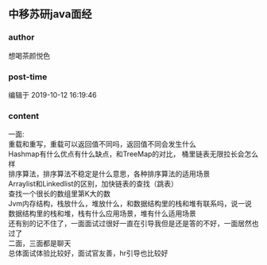 ## 中移苏研java面经
### author 
想喝茶颜悦色
### post-time 

编辑于  2019-10-12 16:19:46
### content 
<div class="post-topic-des nc-post-content">
 <div>
  一面:
 </div>
 <div>
  重载和重写，重载可以返回值不同吗，返回值不同会发生什么
 </div>
 <div>
  Hashmap有什么优点有什么缺点，和TreeMap的对比， 桶里链表无限拉长会怎么样
 </div>
 <div>
  排序算法，排序算法不稳定是什么意思，各种排序算法的适用场景
 </div>
 <div>
  Arraylist和Linkedlist的区别，加快链表的查找（跳表）
 </div>
 <div>
  查找一个很长的数组里第K大的数
 </div>
 <div>
  Jvm内存结构，栈放什么，堆放什么，和数据结构里的栈和堆有联系吗，说一说数据结构里的栈和堆，栈有什么应用场景，堆有什么适用场景
 </div>
 <div>
  还有别的记不住了，一面面试过很好一直在引导我但是还是答的不好，一面居然也过了
 </div>
 <div>
  二面，三面都是聊天
 </div>
 <div>
  总体面试体验比较好，面试官友善，hr引导也比较好
 </div>
</div>

